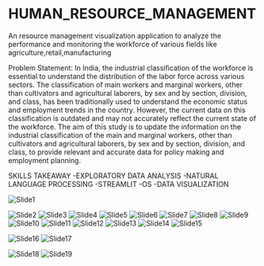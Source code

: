 # HUMAN_RESOURCE_MANAGEMENT
An resource management visualization application to analyze the performance and monitoring the workforce of various fields like agriculture,retail,manufacturing

Problem Statement: 
In India, the industrial classification of the workforce is essential to understand the distribution of the labor force across various sectors. The classification of main workers and marginal workers, other than cultivators and agricultural laborers, by sex and by section, division, and class, has been traditionally used to understand the economic status and employment trends in the country. However, the current data on this classification is outdated and may not accurately reflect the current state of the workforce. The aim of this study is to update the information on the industrial classification of the main and marginal workers, other than cultivators and agricultural laborers, by sex and by section, division, and class, to provide relevant and accurate data for policy making and employment planning.

SKILLS TAKEAWAY
-EXPLORATORY DATA ANALYSIS
-NATURAL LANGUAGE PROCESSING
-STREAMLIT 
-OS
-DATA VISUALIZATION 

![Slide1](https://github.com/Puli-vigneswar/HUMAN_RESOURCE_MANAGEMENT/assets/152149277/1aeae24c-449b-4dbc-b90e-065a5c233499)

![Slide2](https://github.com/Puli-vigneswar/HUMAN_RESOURCE_MANAGEMENT/assets/152149277/807b6952-df6d-4b29-9519-ada7997acfd4)
![Slide3](https://github.com/Puli-vigneswar/HUMAN_RESOURCE_MANAGEMENT/assets/152149277/555f29e6-f9c3-47b8-92c5-0171fd26bf63)
![Slide4](https://github.com/Puli-vigneswar/HUMAN_RESOURCE_MANAGEMENT/assets/152149277/5c1dbe56-63c6-4792-b9d9-377ac2bbdd9d)
![Slide5](https://github.com/Puli-vigneswar/HUMAN_RESOURCE_MANAGEMENT/assets/152149277/083fd327-212b-4a75-b138-3fd54250855d)
![Slide6](https://github.com/Puli-vigneswar/HUMAN_RESOURCE_MANAGEMENT/assets/152149277/4b7959b8-4b41-4bb5-96f6-393864fd7998)
![Slide7](https://github.com/Puli-vigneswar/HUMAN_RESOURCE_MANAGEMENT/assets/152149277/eb161242-8aa6-4222-8da2-2066b068abde)
![Slide8](https://github.com/Puli-vigneswar/HUMAN_RESOURCE_MANAGEMENT/assets/152149277/123783a5-a859-41b5-89f4-21ac284533d7)
![Slide9](https://github.com/Puli-vigneswar/HUMAN_RESOURCE_MANAGEMENT/assets/152149277/28102f25-226f-417c-9ca6-753c98cff7dc)
![Slide10](https://github.com/Puli-vigneswar/HUMAN_RESOURCE_MANAGEMENT/assets/152149277/382caa75-3ca2-42e9-a7f4-1447f7576b94)
![Slide11](https://github.com/Puli-vigneswar/HUMAN_RESOURCE_MANAGEMENT/assets/152149277/39e480cd-b852-4fcf-8223-82b2255d409e)
![Slide12](https://github.com/Puli-vigneswar/HUMAN_RESOURCE_MANAGEMENT/assets/152149277/cbc5c462-b525-419c-bb12-ec875fa372a2)
![Slide13](https://github.com/Puli-vigneswar/HUMAN_RESOURCE_MANAGEMENT/assets/152149277/4112fe48-3a38-4679-9799-a9d41350e93e)
![Slide14](https://github.com/Puli-vigneswar/HUMAN_RESOURCE_MANAGEMENT/assets/152149277/a44ddd97-2624-491c-9205-9175f408d143)
![Slide15](https://github.com/Puli-vigneswar/HUMAN_RESOURCE_MANAGEMENT/assets/152149277/280bfec5-cfcb-4c72-91c2-82a368018de6)


![Slide16](https://github.com/Puli-vigneswar/HUMAN_RESOURCE_MANAGEMENT/assets/152149277/c2bb71e7-ada4-4a1d-9fbc-6908fe7e5c4d)
![Slide17](https://github.com/Puli-vigneswar/HUMAN_RESOURCE_MANAGEMENT/assets/152149277/5c447eb6-ba03-42ad-86f4-693eb7508ad8)

![Slide18](https://github.com/Puli-vigneswar/HUMAN_RESOURCE_MANAGEMENT/assets/152149277/6d9b575a-4700-461a-accd-a29e4e8505a6)
![Slide19](https://github.com/Puli-vigneswar/HUMAN_RESOURCE_MANAGEMENT/assets/152149277/76943a85-2915-43e0-9d10-a2e927f13177)
